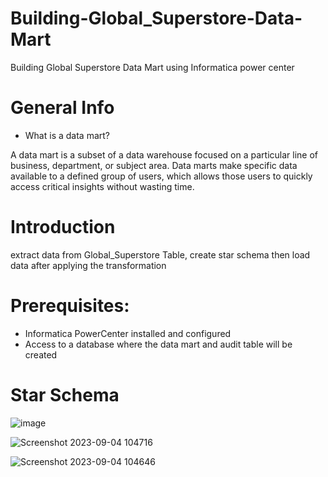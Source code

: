 # Building-Global_Superstore-Data-Mart

Building Global Superstore Data Mart using Informatica power center

# General Info
* What is a data mart?

A data mart is a subset of a data warehouse focused on a particular line of business, department, or subject area. Data marts make specific data available to a defined group of users, which allows those users to quickly access critical insights without wasting time.


# Introduction

extract data from Global_Superstore Table, create star schema then load data after applying the transformation  

# Prerequisites:

* Informatica PowerCenter installed and configured
* Access to a database where the data mart and audit table will be created

# Star Schema
![image](https://github.com/mostafa-khairy/Building-Global_Superstore-Data-Mart/assets/87584678/5d699ffd-491e-45c5-97a4-48a7048b5545)

![Screenshot 2023-09-04 104716](https://github.com/mostafa-khairy/Building-Global_Superstore-Data-Mart/assets/87584678/4a59e54b-a016-47da-9974-52640f500927) 

![Screenshot 2023-09-04 104646](https://github.com/mostafa-khairy/Building-Global_Superstore-Data-Mart/assets/87584678/d2bacccf-0ab8-4853-9007-0b2a79495bce)


